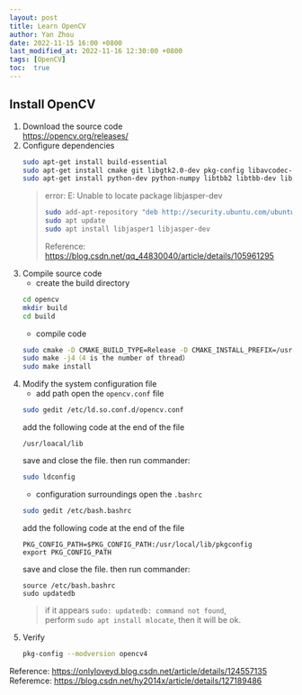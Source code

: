 ```yaml
---
layout: post
title: Learn OpenCV
author: Yan Zhou
date: 2022-11-15 16:00 +0800
last_modified_at: 2022-11-16 12:30:00 +0800
tags: [OpenCV]
toc:  true
---
```



## Install OpenCV

1. Download the source code  
     <https://opencv.org/releases/>
2. Configure dependencies
      ```sh
      sudo apt-get install build-essential 
      sudo apt-get install cmake git libgtk2.0-dev pkg-config libavcodec-dev libavformat-dev libswscale-dev
      sudo apt-get install python-dev python-numpy libtbb2 libtbb-dev libjpeg-dev libpng-dev libtiff-dev libjasper-dev libdc1394-22-dev
      ```
      > error: E: Unable to locate package libjasper-dev   
      > ```sh
      > sudo add-apt-repository "deb http://security.ubuntu.com/ubuntu xenial-security main"  
      > sudo apt update  
      > sudo apt install libjasper1 libjasper-dev  
      > ```
      >Reference: <https://blog.csdn.net/qq_44830040/article/details/105961295>  
3. Compile source code
      + create the build directory
      ```sh
      cd opencv
      mkdir build
      cd build
      ```
      + compile code
      ```sh
      sudo cmake -D CMAKE_BUILD_TYPE=Release -D CMAKE_INSTALL_PREFIX=/usr/local ..
      sudo make -j4（4 is the number of thread）
      sudo make install
      ```
4. Modify the system configuration file
      + add path
      open the `opencv.conf` file  
      ```sh
      sudo gedit /etc/ld.so.conf.d/opencv.conf
      ```
      add the following code at the end of the file  
      ```
      /usr/loacal/lib
      ```
      save and close the file. then run commander:  
      ```sh
      sudo ldconfig
      ```
      + configuration surroundings
      open the `.bashrc`
      ```sh
      sudo gedit /etc/bash.bashrc 
      ```
      add the following code at the end of the file
      ```
      PKG_CONFIG_PATH=$PKG_CONFIG_PATH:/usr/local/lib/pkgconfig
      export PKG_CONFIG_PATH
      ```
      save and close the file. then run commander:
      ```
      source /etc/bash.bashrc
      sudo updatedb
      ```
      > if it appears `sudo: updatedb: command not found`,  
      > perform `sudo apt install mlocate`, then it will be ok.
5. Verify
      ```sh
      pkg-config --modversion opencv4
      ```

Reference: <https://onlyloveyd.blog.csdn.net/article/details/124557135>  
Referemce: <https://blog.csdn.net/hy2014x/article/details/127189486>



